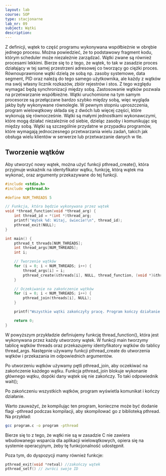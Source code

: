 ```yaml
---
layout: lab
course: SOP
type: stacjonarne
lab_nr: 09
subject: Wątki
description: 
---
```

Z definicji, wątek to część programu wykonywana współbieżnie w obrębie jednego procesu. Można powiedzieć, że to podstawowy fragment kodu, którym scheduler może niezależnie zarządzać. Wątki zwane są również procesami lekkimi. Bierze się to z tego, że wątek, to tak w zasadzie proces działający w tej samej przestrzeni adresowej co tworzący go ciężki proces. Równouprawnione wątki dzielą ze sobą np. zasoby systemowe, data segment, PID oraz należą do tego samego użytkownika, ale każdy z wątków ma swój własny licznik rozkazów, zbiór rejestrów i stos. Z tego względu wymagać będą synchronizacji między sobą.
Zastosowanie wątków pozwala na przetwarzanie współbieżne. Wątki uruchomione na tym samym procesorze są przełączane bardzo szybko między sobą, więc wygląda jakby były wykonywane równolegle. W pewnym stopniu uproszczenia, program wielowątkowy składa się z dwóch lub więcej części, które wykonują się równocześnie.
Wątki są małymi jednostkami wykonawczymi, które mogą działać niezależnie od siebie, dzieląc zasoby i komunikując się między sobą. Wątki są szczególnie przydatne w przypadku programów, które wymagają jednoczesnego przetwarzania wielu zadań, takich jak obsługa wielu klientów w serwerze lub przetwarzanie danych w tle.

## Tworzenie wątków
Aby utworzyć nowy wątek, można użyć funkcji pthread_create(), która przyjmuje wskaźnik na identyfikator wątku, funkcję, którą wątek ma wykonać, oraz argumenty przekazywane do tej funkcji.

```c
#include <stdio.h>
#include <pthread.h>

#define NUM_THREADS 5

// Funkcja, która będzie wykonywana przez wątek
void *thread_function(void *thread_arg) {
    int thread_id = *(int *)thread_arg;
    printf("Wątek %d: Witaj, świecie!\n", thread_id);
    pthread_exit(NULL);
}

int main() {
    pthread_t threads[NUM_THREADS];
    int thread_args[NUM_THREADS];
    int i;

    // Tworzenie wątków
    for (i = 0; i < NUM_THREADS; i++) {
        thread_args[i] = i;
        pthread_create(&threads[i], NULL, thread_function, (void *)&thread_args[i]);
    }

    // Oczekiwanie na zakończenie wątków
    for (i = 0; i < NUM_THREADS; i++) {
        pthread_join(threads[i], NULL);
    }

    printf("Wszystkie wątki zakończyły pracę. Program kończy działanie.\n");

    return 0;
}
```

W powyższym przykładzie definiujemy funkcję thread_function(), która jest wykonywana przez każdy utworzony wątek. W funkcji main tworzymy tablicę wątków threads oraz przekazujemy identyfikatory wątków do tablicy thread_args. Następnie używamy funkcji pthread_create do utworzenia wątków i przekazania im odpowiednich argumentów.

Po utworzeniu wątków używamy pętli pthread_join, aby oczekiwać na zakończenie każdego wątku. Funkcja pthread_join blokuje wykonanie głównego wątku, dopóki dany wątek się nie zakończy. To taki odpowiednik wait();

Po zakończeniu wszystkich wątków, program wyświetla komunikat i kończy działanie.

Warto zauważyć, że kompilując ten program, konieczne może być dodanie flagi -pthread podczas kompilacji, aby skompilować go z biblioteką pthread. Na przykład: 
```bash
gcc program.c -o program -pthread
```

Bierze się to z tego, że wątki nie są w zasadzie C nie zawiera wbudowanego wsparcia dla aplikacji wielowątkowych, opiera się na systemie operacyjnym, żeby tę funkcjonalność udostępnił.

Poza tym, do dyspozycji mamy również funkcje:
```c
pthread_exit(void *retval) //zakończy wątek
pthread_self() // zwróci swoje ID
```

